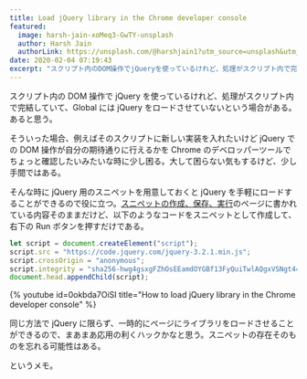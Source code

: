 ```yaml
---
title: Load jQuery library in the Chrome developer console
featured:
  image: harsh-jain-xoMeq3-GwTY-unsplash
  author: Harsh Jain
  authorLink: https://unsplash.com/@harshjain1?utm_source=unsplash&utm_medium=referral&utm_content=creditCopyText
date: 2020-02-04 07:19:43
excerpt: "スクリプト内のDOM操作でjQueryを使っているけれど、処理がスクリプト内で完結していて、GlobalにはjQueryをロードさせていないという場合がある。あると思う。  そういった場合、例えばそのスクリプトに新しい実装を入れたいけどjQueryでのDOM操作が自分の期待通りに行えるかをChromeのデベロッパーツールでちょっと確認したいみたいな時に少し困る。大して困らない気もするけど、少し手間ではある。"
---
```


スクリプト内の DOM 操作で jQuery を使っているけれど、処理がスクリプト内で完結していて、Global には jQuery をロードさせていないという場合がある。あると思う。

そういった場合、例えばそのスクリプトに新しい実装を入れたいけど jQuery での DOM 操作が自分の期待通りに行えるかを Chrome のデベロッパーツールでちょっと確認したいみたいな時に少し困る。大して困らない気もするけど、少し手間ではある。

そんな時に jQuery 用のスニペットを用意しておくと jQuery を手軽にロードすることができるので役に立つ。[スニペットの作成、保存、実行](https://developers.google.com/web/tools/chrome-devtools/sources?hl=ja#snippets)のページに書かれている内容そのままだけど、以下のようなコードをスニペットとして作成して、右下の Run ボタンを押すだけである。

```javascript
let script = document.createElement("script");
script.src = "https://code.jquery.com/jquery-3.2.1.min.js";
script.crossOrigin = "anonymous";
script.integrity = "sha256-hwg4gsxgFZhOsEEamdOYGBf13FyQuiTwlAQgxVSNgt4=";
document.head.appendChild(script);
```

{% youtube id=0okbda7OiSI title="How to load jQuery library in the Chrome developer console" %}

同じ方法で jQuery に限らず、一時的にページにライブラリをロードさせることができるので、まあまあ応用の利くハックかなと思う。スニペットの存在そのものを忘れる可能性はある。

というメモ。
